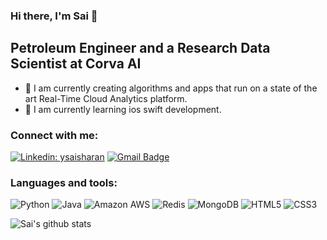 ### Hi there, I'm Sai 👋

## Petroleum Engineer and a Research Data Scientist at Corva AI
- 🔭 I am currently creating algorithms and apps that run on a state of the art Real-Time Cloud Analytics platform.
- 🌱 I am currently learning ios swift development.

### Connect with me:
[![Linkedin: ysaisharan](https://img.shields.io/badge/-ysaisharan-blue?style=flat&logo=Linkedin&logoColor=white&link=https://www.linkedin.com/in/ysaisharan/)](https://www.linkedin.com/in/ysaisharan/)
[![Gmail Badge](https://img.shields.io/badge/-sai1494@gmail.com-c14438?style=flat&logo=Gmail&logoColor=white&link=mailto:sai1494@gmail.com)](mailto:sai1494@gmail.com)

### Languages and tools:
![Python](https://img.shields.io/badge/-Python-black?style=flat&logo=Python)
![Java](https://img.shields.io/badge/-java-E34A86?style=flat&logo=java)
![Amazon AWS](https://img.shields.io/badge/Amazon%20AWS-orange?style=flat&logo=amazon-aws)
![Redis](https://img.shields.io/badge/-Redis-black?style=flat&logo=Redis)
![MongoDB](https://img.shields.io/badge/-MongoDB-black?style=flat&logo=mongodb)
![HTML5](https://img.shields.io/badge/-HTML5-E34F26?style=flat&logo=html5&logoColor=white)
![CSS3](https://img.shields.io/badge/-CSS3-1572B6?style=flat&logo=css3)

![Sai's github stats](https://github-readme-stats.vercel.app/api?username=saiyalamarty&count_private=true&show_icons=true&hide_border=true)


<!-- <br />
<br />
<img align="center" alt="Github Stats" src="https://github-readme-stats.vercel.app/api?username=saiyalamarty&show_icons=true&hide_border=true&count_private=true&theme=nord" /> -->

<!--
**saiyalamarty/saiyalamarty** is a ✨ _special_ ✨ repository because its `README.md` (this file) appears on your GitHub profile.

Here are some ideas to get you started:

- 🔭 I’m currently working on ...
- 🌱 I’m currently learning ...
- 👯 I’m looking to collaborate on ...
- 🤔 I’m looking for help with ...
- 💬 Ask me about ...
- 📫 How to reach me: ...
- 😄 Pronouns: ...
- ⚡ Fun fact: ...
-->
